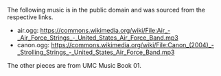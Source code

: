 The following music is in the public domain and was sourced from the respective links.

* air.ogg: https://commons.wikimedia.org/wiki/File:Air_-_Air_Force_Strings_-_United_States_Air_Force_Band.mp3
* canon.ogg: https://commons.wikimedia.org/wiki/File:Canon_(2004)_-_Strolling_Strings_-_United_States_Air_Force_Band.mp3

The other pieces are from UMC Music Book 01.
